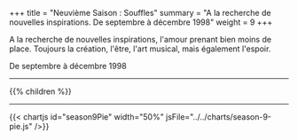 +++
title = "Neuvième Saison : Souffles"
summary = "A la recherche de nouvelles inspirations. De septembre à décembre 1998"
weight = 9
+++

A la recherche de nouvelles inspirations, l'amour prenant bien moins de place. Toujours la création, l'être, l'art musical, mais également l'espoir.

De septembre à décembre 1998

---
{{% children  %}}

---
{{< chartjs id="season9Pie" width="50%" jsFile="../../charts/season-9-pie.js" />}}
